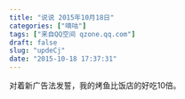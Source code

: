 ```yaml
---
title: "说说 2015年10月18日"
categories: ["嘀咕"]
tags: ["来自QQ空间 qzone.qq.com"]
draft: false
slug: "updeCj"
date: "2015-10-18 17:37:31"
---
```


对着新广告法发誓，我的烤鱼比饭店的好吃10倍。

